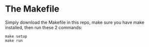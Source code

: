 # The Makefile
Simply download the Makefile in this repo, make sure you have make installed,
then run these 2 commands:
```
make setup
make run
```
